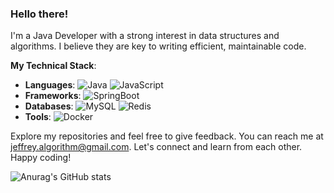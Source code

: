 ### Hello there! 

I'm a Java Developer with a strong interest in data structures and algorithms. I believe they are key to writing efficient, maintainable code.

**My Technical Stack**:
 
- **Languages**: ![Java](https://img.shields.io/badge/-Java-red?style=flat&logo=java) ![JavaScript](https://img.shields.io/badge/-JavaScript-yellow?style=flat&logo=javascript)
- **Frameworks**: ![SpringBoot](https://img.shields.io/badge/-SpringBoot-green?style=flat&logo=spring)
- **Databases**: ![MySQL](https://img.shields.io/badge/-MySQL-blue?style=flat&logo=mysql) ![Redis](https://img.shields.io/badge/-Redis-red?style=flat&logo=redis)
- **Tools**: ![Docker](https://img.shields.io/badge/-Docker-blue?style=flat&logo=docker)
  
Explore my repositories and feel free to give feedback. You can reach me at [jeffrey.algorithm@gmail.com](mailto:jeffrey.algorithm@gmail.com). Let's connect and learn from each other. Happy coding!

![Anurag's GitHub stats](https://github-readme-stats.vercel.app/api?username=codejeffrey&show_icons=true&theme=transparent)
